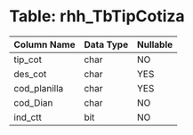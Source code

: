 # Table: rhh_TbTipCotiza

| Column Name | Data Type | Nullable |
|-------------|-----------|----------|
| tip_cot | char | NO |
| des_cot | char | YES |
| cod_planilla | char | YES |
| cod_Dian | char | NO |
| ind_ctt | bit | NO |
